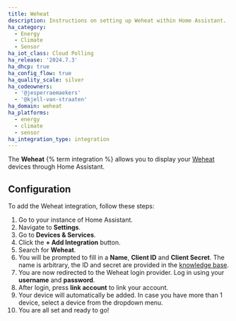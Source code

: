 ```yaml
---
title: Weheat
description: Instructions on setting up Weheat within Home Assistant.
ha_category:
  - Energy
  - Climate
  - Sensor
ha_iot_class: Cloud Polling
ha_release: '2024.7.3'
ha_dhcp: true
ha_config_flow: true
ha_quality_scale: silver
ha_codeowners:
  - '@jesperraemaekers'
  - '@kjell-van-straaten'
ha_domain: weheat
ha_platforms:
  - energy
  - climate
  - sensor
ha_integration_type: integration
---
```


The **Weheat** {% term integration %} allows you to display your [Weheat](https://www.weheat.nl/) devices through Home Assistant.

## Configuration

To add the Weheat integration, follow these steps:

1. Go to your instance of Home Assistant.
2. Navigate to **Settings**.
3. Go to **Devices & Services**.
4. Click the **+ Add Integration** button.
5. Search for **Weheat**.
6. You will be prompted to fill in a **Name**, **Client ID**  and **Client Secret**. The name is arbitrary, the ID and secret are provided in the [knowledge base](https://support.weheat.nl/s/article/Is-er-een-offici%C3%ABle-Home-Assistant-integratie).
7. You are now redirected to the Weheat login provider. Log in using your **username** and **password**.
8. After login, press **link account** to link your account.
9. Your device will automatically be added. In case you have more than 1 device, select a device from the dropdown menu.
10. You are all set and ready to go!
